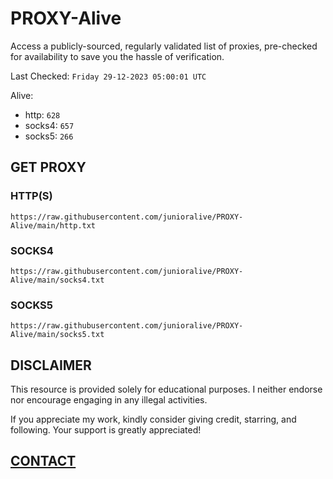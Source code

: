 # PROXY-Alive

Access a publicly-sourced, regularly validated list of proxies, pre-checked for availability to save you the hassle of verification.

Last Checked: `Friday 29-12-2023 05:00:01 UTC`

Alive:
- http: `628`
- socks4: `657`
- socks5: `266`

## GET PROXY

### HTTP(S)

```https://raw.githubusercontent.com/junioralive/PROXY-Alive/main/http.txt```

### SOCKS4

```https://raw.githubusercontent.com/junioralive/PROXY-Alive/main/socks4.txt```

### SOCKS5

```https://raw.githubusercontent.com/junioralive/PROXY-Alive/main/socks5.txt```

## DISCLAIMER

This resource is provided solely for educational purposes. I neither endorse nor encourage engaging in any illegal activities.

If you appreciate my work, kindly consider giving credit, starring, and following. Your support is greatly appreciated! 

## [CONTACT](https://t.me/TheJuniorAlive)
